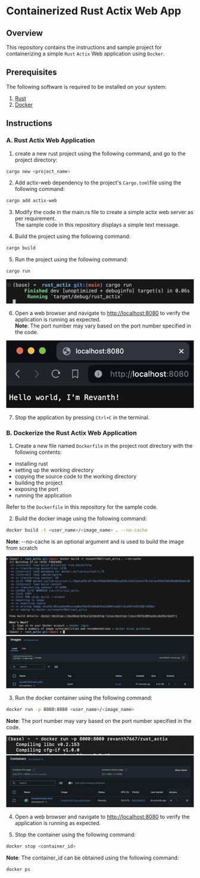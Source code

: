 # Containerized Rust Actix Web App

## Overview

This repository contains the instructions and sample project for containerizing a simple ``Rust`` ``Actix`` Web application using ``Docker``.

## Prerequisites

The following software is required to be installed on your system:
1. [Rust](https://www.rust-lang.org/tools/install)
2. [Docker](https://docs.docker.com/get-docker/)

## Instructions

### A. Rust Actix Web Application

1. create a new rust project using the following command, and go to the project directory:
```bash
cargo new <project_name>
```

2. Add actix-web dependency to the project's ``Cargo.toml``file using the following command:
```bash
cargo add actix-web
```

3. Modify the code in the main.rs file to create a simple actix web server as per requirement.  
The sample code in this repository displays a simple text message.

4. Build the project using the following command:
```bash
cargo build
```

5. Run the project using the following command:
```bash
cargo run
```
![Cargo Run](./Resources/cargo_run.png)

6. Open a web browser and navigate to [http://localhost:8080](http://localhost:8080) to verify the application is running as expected.  
**Note**: The port number may vary based on the port number specified in the code.

![Web Browser](./Resources/local_host.png)

7. Stop the application by pressing ``Ctrl+C`` in the terminal.

### B. Dockerize the Rust Actix Web Application
1. Create a new file named ``Dockerfile`` in the project root directory with the following contents:
- installing rust
- setting up the working directory
- copying the source code to the working directory
- building the project
- exposing the port
- running the application

Refer to the ``Dockerfile`` in this repository for the sample code.

2. Build the docker image using the following command:
```bash
docker build -t <user_name>/<image_name> . --no-cache
```
**Note**: --no-cache is an optional argument and is used to build the image from scratch

![Docker Build](./Resources/docker_build.png)
![Docker Image](./Resources/docker_image.png)

3. Run the docker container using the following command:
```bash
docker run -p 8080:8080 <user_name>/<image_name>
```
**Note**: The port number may vary based on the port number specified in the code.

![Docker Run](./Resources/docker_run.png)
![Docker Container](./Resources/docker_container.png)

4. Open a web browser and navigate to [http://localhost:8080](http://localhost:8080) to verify the application is running as expected.

5. Stop the container using the following command:
```bash
docker stop <container_id>
```
**Note**: The container_id can be obtained using the following command:
```bash
docker ps
```
